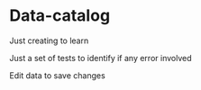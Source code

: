 # Data-catalog
Just creating to learn 

Just a set of tests to identify if any error involved 

Edit data to save changes

